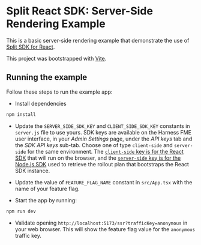 # Split React SDK: Server-Side Rendering Example

This is a basic server-side rendering example that demonstrate the use of [Split SDK for React](https://github.com/splitio/react-client).

This project was bootstrapped with [Vite](https://vite.dev/).

## Running the example

Follow these steps to run the example app:

- Install dependencies

```bash
npm install
```

- Update the `SERVER_SIDE_SDK_KEY` and `CLIENT_SIDE_SDK_KEY` constants in `server.js` file to use yours. SDK keys are available on the Harness FME user interface, in your *Admin Settings* page, under the *API keys* tab and the *SDK API keys* sub-tab. Choose one of type `client-side` and `server-side` for the same environment.
The [`client-side` key is for the React SDK](https://developer.harness.io/docs/feature-management-experimentation/sdks-and-infrastructure/client-side-sdks/react-sdk#2-instantiate-the-sdk-and-create-a-new-sdk-factory-client) that will run on the browser, and the [`server-side` key is for the Node.js SDK](https://developer.harness.io/docs/feature-management-experimentation/sdks-and-infrastructure/client-side-sdks/react-sdk#2-instantiate-the-sdk-and-create-a-new-sdk-factory-client) used to retrieve the rollout plan that bootstraps the React SDK instance.

- Update the value of `FEATURE_FLAG_NAME` constant in `src/App.tsx` with the name of your feature flag.

- Start the app by running:

```bash
npm run dev
```

- Validate opening `http://localhost:5173/ssr?trafficKey=anonymous` in your web browser. This will show the feature flag value for the `anonymous` traffic key.

